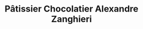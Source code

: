 ---
title: "Pâtissier Chocolatier Alexandre Zanghieri"
url: /colomiers/patissier-chocolatier-alexandre-zanghieri/
shop: pâtisserie
---